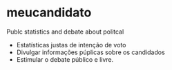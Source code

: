 meucandidato
============

Publc statistics and debate about politcal

- Estatísticas justas de intenção de voto
- Divulgar informações púplicas sobre os candidados
- Estimular o debate público e livre.
